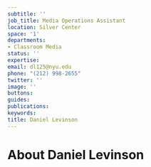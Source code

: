 ```yaml
---
subtitle: ''
job_title: Media Operations Assistant
location: Silver Center
space: '1'
departments:
- Classroom Media
status: ''
expertise: 
email: dl125@nyu.edu
phone: "(212) 998-2655"
twitter: ''
image: ''
buttons: 
guides: 
publications: 
keywords: 
title: Daniel Levinson
---
```


# About Daniel Levinson
